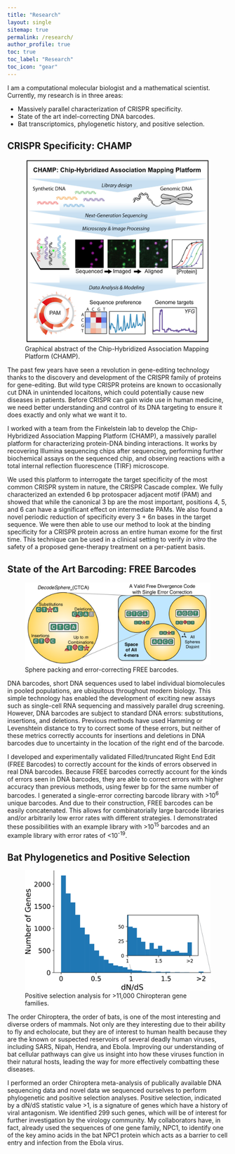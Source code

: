 ```yaml
---
title: "Research"
layout: single
sitemap: true
permalink: /research/
author_profile: true
toc: true
toc_label: "Research"
toc_icon: "gear"
---
```


I am a computational molecular biologist and a mathematical scientist. Currently, my research is in
three areas:
- Massively parallel characterization of CRISPR specificity.
- State of the art indel-correcting DNA barcodes.
- Bat transcriptomics, phylogenetic history, and positive selection.


## CRISPR Specificity: CHAMP
<figure>
  <img src="/assets/images/CHAMP_abstract.png" alt="">
  <figcaption> Graphical abstract of the Chip-Hybridized Association Mapping Platform (CHAMP). </figcaption>
</figure>
The past few years have seen a revolution in gene-editing technology thanks to the discovery and
development of the CRISPR family of proteins for gene-editing. But wild type CRISPR proteins are
known to occasionally cut DNA in unintended locaitons, which could potentially cause new diseases
in patients. Before CRISPR can gain wide use in human medicine, we need better understanding and
control of its DNA targeting to ensure it does exactly and only what we want it to. 

I worked with a team from the Finkelstein lab to develop the Chip-Hybridized Association Mapping
Platform (CHAMP), a massively parallel platform for characterizing protein-DNA binding
interactions. It works by recovering Illumina sequencing chips after sequencing, performing further
biochemical assays on the sequenced chip, and observing reactions with a total internal reflection
fluorescence (TIRF) microscope.

We used this platform to interrogate the target specificity of the most common CRISPR system in
nature, the CRISPR Cascade complex. We fully characterized an extended 6 bp protospacer adjacent
motif (PAM) and showed that while the canonical 3 bp are the most important, positions 4, 5, and 6
can have a significant effect on intermediate PAMs. We also found a novel periodic reduction of
specificity every 3 + 6*n* bases in the target sequence. We were then able to use our method to
look at the binding specificity for a CRISPR protein across an entire human exome for the first
time.  This technique can be used in a clinical setting to verify *in vitro* the safety of a
proposed gene-therapy treatment on a per-patient basis.


## State of the Art Barcoding: FREE Barcodes
<figure>
  <img src="/assets/images/BarcodePacking.png" alt="">
  <figcaption> Sphere packing and error-correcting FREE barcodes.</figcaption>
</figure>
DNA barcodes, short DNA sequences used to label individual biomolecules in pooled populations, are
ubiquitous throughout modern biology. This simple technology has enabled the development of
exciting new assays such as single-cell RNA sequencing and massively parallel drug screening.
However, DNA barcodes are subject to standard DNA errors: substitutions, insertions, and deletions.
Previous methods have used Hamming or Levenshtein distance to try to correct some of these errors,
but neither of these metrics correctly accounts for insertions and deletions in DNA barcodes due to
uncertainty in the location of the right end of the barcode.

I developed and experimentally validated Filled/truncated Right End Edit (FREE Barcodes) to
correctly account for the kinds of errors observed in real DNA barcodes. Because FREE barcodes
correctly account for the kinds of errors seen in DNA barcodes, they are able to correct errors
with higher accuracy than previous methods, using fewer bp for the same number of barcodes. I
generated a single-error correcting barcode library with &gt;10<sup>6</sup> unique barcodes. And
due to their construction, FREE barcodes can be easily concatenated. This allows for
combinatorially large barcode libraries and/or arbitrarily low error rates with different
strategies. I demonstrated these possibilities with an example library with &gt;10<sup>15</sup>
barcodes and an example library with error rates of &lt;10<sup>-19</sup>. 



## Bat Phylogenetics and Positive Selection
<figure>
  <img src="/assets/images/dNdS.png" alt="">
  <figcaption> Positive selection analysis for &gt;11,000 Chiropteran gene families. </figcaption>
</figure>
The order Chiroptera, the order of bats, is one of the most interesting and diverse orders of
mammals. Not only are they interesting due to their ability to fly and echolocate, but they are of
interest to human health because they are the known or suspected reservoirs of several deadly human
viruses, including SARS, Nipah, Hendra, and Ebola. Improving our understanding of bat cellular
pathways can give us insight into how these viruses function in their natural hosts, leading the
way for more effectively combatting these diseases.

I performed an order Chiroptera meta-analysis of publically available DNA sequencing data and novel
data we sequenced ourselves to perform phylogenetic and positive selection analyses. Positive
selection, indicated by a dN/dS statistic value &gt;1, is a signature of genes which have a history
of viral antagonism.  We identified 299 such genes, which will be of interest for further
investigation by the virology community. My collaborators have, in fact, already used the sequences
of one gene family, NPC1, to identify one of the key amino acids in the bat NPC1 protein which
acts as a barrier to cell entry and infection from the Ebola virus.
